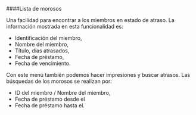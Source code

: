 ####Lista de morosos

Una facilidad para encontrar a los miembros en estado de atraso. La información mostrada en esta funcionalidad es:

- Identificación del miembro,
- Nombre del miembro,
- Título, días atrasados,
- Fecha de préstamo,
- Fecha de vencimiento.

Con este menú también podemos hacer impresiones y buscar atrasos. Las búsquedas de los morosos se realizan por:
- ID del miembro / Nombre del miembro,
- Fecha de préstamo desde el
- Fecha de préstamo hasta el.

